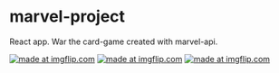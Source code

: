 # marvel-project
<p>React app. War the card-game created with marvel-api.</p>
<a href="https://imgflip.com/gif/26b4qk"><img src="https://i.imgflip.com/26b4qk.gif" title="made at imgflip.com"/></a>
<a href="https://imgflip.com/gif/26b4fz"><img src="https://i.imgflip.com/26b4fz.gif" title="made at imgflip.com"/></a>
<a href="https://imgflip.com/gif/26b5bb"><img src="https://i.imgflip.com/26b5bb.gif" title="made at imgflip.com"/></a>

